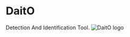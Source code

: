 # DaitO
Detection And Identification Tool.
![DaitO logo](https://github.com/oririnat/DaitO/blob/master/Design/Daito%20logos/logo%20%2B%20text/logo%20-%20black-s.png )